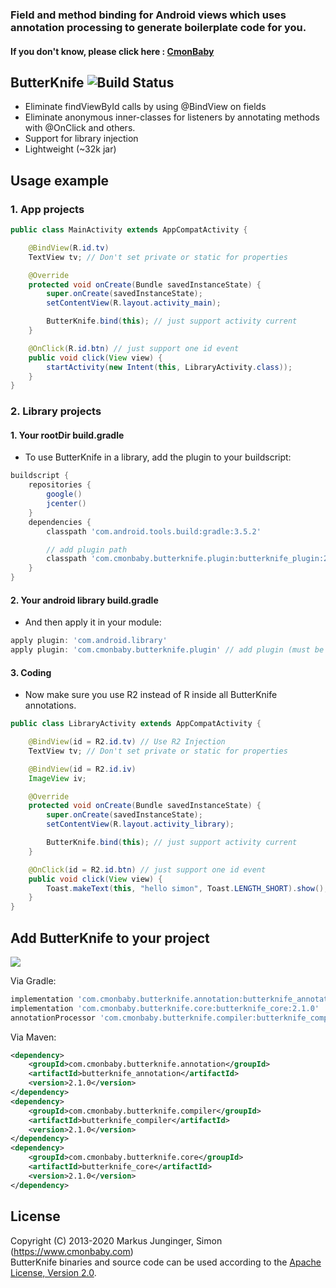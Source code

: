 ### Field and method binding for Android views which uses annotation processing to generate boilerplate code for you.
#### If you don't know, please click here : [CmonBaby](https://www.cmonbaby.com)

## ButterKnife ![Build Status](https://travis-ci.org/greenrobot/EventBus.svg?branch=master)

* Eliminate findViewById calls by using @BindView on fields
* Eliminate anonymous inner-classes for listeners by annotating methods with @OnClick and others.
* Support for library injection
* Lightweight (~32k jar)

## Usage example

### 1. App projects
```java
public class MainActivity extends AppCompatActivity {

    @BindView(R.id.tv)
    TextView tv; // Don't set private or static for properties

    @Override
    protected void onCreate(Bundle savedInstanceState) {
        super.onCreate(savedInstanceState);
        setContentView(R.layout.activity_main);

        ButterKnife.bind(this); // just support activity current
    }

    @OnClick(R.id.btn) // just support one id event
    public void click(View view) {
        startActivity(new Intent(this, LibraryActivity.class));
    }
}
```

### 2. Library projects
#### 1. Your rootDir build.gradle
* To use ButterKnife in a library, add the plugin to your buildscript:
```gradle
buildscript {
    repositories {
        google()
        jcenter()
    }
    dependencies {
        classpath 'com.android.tools.build:gradle:3.5.2'

        // add plugin path
        classpath 'com.cmonbaby.butterknife.plugin:butterknife_plugin:2.1.0'
    }
}
```

#### 2. Your android library build.gradle
* And then apply it in your module:
```gradle
apply plugin: 'com.android.library'
apply plugin: 'com.cmonbaby.butterknife.plugin' // add plugin (must be android library)
```

#### 3. Coding
* Now make sure you use R2 instead of R inside all ButterKnife annotations.
```java
public class LibraryActivity extends AppCompatActivity {

    @BindView(id = R2.id.tv) // Use R2 Injection
    TextView tv; // Don't set private or static for properties

    @BindView(id = R2.id.iv)
    ImageView iv;

    @Override
    protected void onCreate(Bundle savedInstanceState) {
        super.onCreate(savedInstanceState);
        setContentView(R.layout.activity_library);

        ButterKnife.bind(this); // just support activity current
    }

    @OnClick(id = R2.id.btn) // just support one id event
    public void click(View view) {
        Toast.makeText(this, "hello simon", Toast.LENGTH_SHORT).show();
    }
}
```

## Add ButterKnife to your project
<a href="https://www.cmonbaby.com">
<img src="https://img.shields.io/bintray/v/cmonbaby/simon/butterknife_annotation?label=maven-central"></a>

Via Gradle:
```gradle
implementation 'com.cmonbaby.butterknife.annotation:butterknife_annotation:2.1.0'
implementation 'com.cmonbaby.butterknife.core:butterknife_core:2.1.0'
annotationProcessor 'com.cmonbaby.butterknife.compiler:butterknife_compiler:2.1.0'
```

Via Maven:
```xml
<dependency>
    <groupId>com.cmonbaby.butterknife.annotation</groupId>
    <artifactId>butterknife_annotation</artifactId>
    <version>2.1.0</version>
</dependency>
<dependency>
    <groupId>com.cmonbaby.butterknife.compiler</groupId>
    <artifactId>butterknife_compiler</artifactId>
    <version>2.1.0</version>
</dependency>
<dependency>
    <groupId>com.cmonbaby.butterknife.core</groupId>
    <artifactId>butterknife_core</artifactId>
    <version>2.1.0</version>
</dependency>
```

## License

Copyright (C) 2013-2020 Markus Junginger, Simon (https://www.cmonbaby.com)  
ButterKnife binaries and source code can be used according to the [Apache License, Version 2.0](LICENSE).
